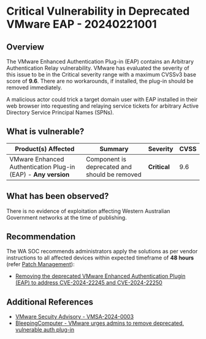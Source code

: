 # Critical Vulnerability in Deprecated VMware EAP - 20240221001

## Overview

The VMware Enhanced Authentication Plug-in (EAP) contains an Arbitrary Authentication Relay vulnerability. VMware has evaluated the severity of this issue to be in the Critical severity range with a maximum CVSSv3 base score of **9.6**. There are no workarounds, if installed, the plug-in should be removed immediately.

A malicious actor could trick a target domain user with EAP installed in their web browser into requesting and relaying service tickets for arbitrary Active Directory Service Principal Names (SPNs).

## What is vulnerable?

| Product(s) Affected                                            | Summary                                       | Severity     | CVSS |
| -------------------------------------------------------------- | --------------------------------------------- | ------------ | ---- |
| VMware Enhanced Authentication Plug-in (EAP) - **Any version** | Component is deprecated and should be removed | **Critical** | 9.6  |

## What has been observed?

There is no evidence of exploitation affecting Western Australian Government networks at the time of publishing.

## Recommendation

The WA SOC recommends administrators apply the solutions as per vendor instructions to all affected devices within expected timeframe of **48 hours** (refer [Patch Management](../guidelines/patch-management.md)):

- [Removing the deprecated VMware Enhanced Authentication Plugin (EAP) to address CVE-2024-22245 and CVE-2024-22250](https://kb.vmware.com/s/article/96442)

## Additional References

- [VMware Secuity Advisory - VMSA-2024-0003](https://www.vmware.com/security/advisories/VMSA-2024-0003.html)
- [BleepingComputer - VMware urges admins to remove deprecated, vulnerable auth plug-in](https://www.bleepingcomputer.com/news/security/vmware-urges-admins-to-remove-deprecated-vulnerable-auth-plug-in/)
